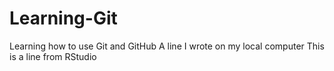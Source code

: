 # Learning-Git
Learning how to use Git and GitHub
A line I wrote on my local computer
This is a line from RStudio
